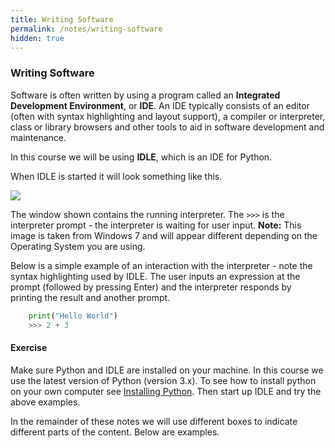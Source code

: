```yaml
---
title: Writing Software
permalink: /notes/writing-software
hidden: true
---
```


### Writing Software

Software is often written by using a program called an **Integrated Development Environment**, or **IDE**. An IDE typically consists of an editor (often with syntax highlighting and layout support), a compiler or interpreter, class or library browsers and other tools to aid in software development and maintenance.

In this course we will be using **IDLE**, which is an IDE for Python.

When IDLE is started it will look something like this.

![](images/Shell.png)

The window shown contains the running interpreter. The `>>>` is the interpreter prompt - the interpreter is waiting for user input. **Note:** This image is taken from Windows 7 and will appear different depending on the Operating System you are using.

Below is a simple example of an interaction with the interpreter - note the syntax highlighting used by IDLE. The user inputs an expression at the prompt (followed by pressing Enter) and the interpreter responds by printing the result and another prompt.

```python
	print("Hello World")
    >>> 2 + 3
```

#### Exercise

Make sure Python and IDLE are installed on your machine. In this course we use the latest version of Python (version 3.x). To see how to install python on your own computer see [Installing Python](/installing-python). Then start up IDLE and try the above examples.

In the remainder of these notes we will use different boxes to indicate different parts of the content. Below are examples.

